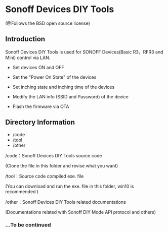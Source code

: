 # Sonoff Devices DIY Tools

(@Follows the BSD open source license)

## Introduction

Sonoff Devices DIY Tools is used for SONOFF Devices(Basic R3，RFR3 and Mini) control via LAN.

- Set devices ON and OFF

- Set the "Power On State" of the devices

- Set inching state and inching time of the devices

- Modify the LAN info (SSID and Password) of the device

- Flash the firmware via OTA

  

## Directory Information

- /code
- /tool
- /other

/code：Sonoff Devices DIY Tools source code

(Clone the file in this folder and revise what you want)

/tool：Source code compiled exe. file

(You can download and run the exe. file in this folder, win10 is recommended )

/other：Sonoff Devices DIY Tools related documentations

(Documentations related with Sonoff DIY Mode API protocol and others)



### ...To be continued
